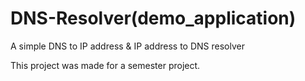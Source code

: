 # DNS-Resolver(demo_application)

A simple DNS to IP address & IP address to DNS resolver

This project was made for a semester project.
